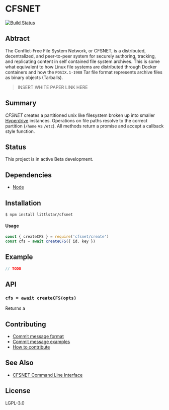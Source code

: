 CFSNET
======

[![Build Status](https://travis-ci.com/AraBlocks/cfsnet.svg?token=6WjTyCg41y8MBmCzro5x&branch=master)](https://travis-ci.com/AraBlocks/cfsnet)

## Abtract

The Conflict-Free File System Network, or CFSNET, is a distributed,
decentralized, and peer-to-peer system for securely authoring, tracking,
and replicating content in self contained file system archives. This is
some what equivalent to how Linux file systems are distributed through Docker
containers and how the `POSIX.1-1988` Tar file format represents archive files
as binary objects (Tarballs).

> INSERT WHITE PAPER LINK HERE

## Summary

_CFSNET_ creates a partitioned unix like filesystem broken up into smaller
[Hyperdrive](https://github.com/mafintosh/hyperdrive) instances.
Operations on file paths resolve to the correct partition (`/home` vs
`/etc`). All methods return a promise and accept a callback style
function.

## Status

This project is in active Beta development.

## Dependencies

- [Node](https://nodejs.org/en/download/)

## Installation

```bash
$ npm install littlstar/cfsnet
```

#### Usage

```js
const { createCFS } = require('cfsnet/create')
const cfs = await createCFS({ id, key })
```

## Example

```js
// TODO
```

## API

### `cfs = await createCFS(opts)`

Returns a 


## Contributing
- [Commit message format](/.github/COMMIT_FORMAT.md)
- [Commit message examples](/.github/COMMIT_FORMAT_EXAMPLES.md)
- [How to contribute](/.github/CONTRIBUTING.md)

## See Also
- [CFSNET Command Line Interface](https://github.com/arablocks/cfs-cli)

## License
LGPL-3.0
